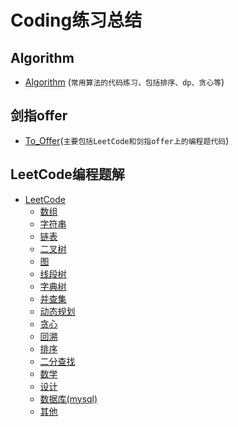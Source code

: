 # Coding练习总结
## Algorithm
* [Algorithm](https://github.com/xcg1995/Code/tree/master/Algorithm) (`常用算法的代码练习，包括排序、dp、贪心等`)

## 剑指offer
* [To_Offer](https://github.com/xcg1995/Code/tree/master/To_Offer)(`主要包括LeetCode和剑指offer上的编程题代码`)

## LeetCode编程题解
* [LeetCode](https://github.com/xcg1995/Code/tree/master/LeetCode) 
   * [数组](https://github.com/xcg1995/Code/blob/master/LeetCode/数组.md)
   * [字符串](https://github.com/xcg1995/Code/blob/master/LeetCode/字符串.md)
   * [链表](https://github.com/xcg1995/Code/blob/master/LeetCode/链表.md)
   * [二叉树](https://github.com/xcg1995/Code/blob/master/LeetCode/二叉树.md)
   * [图](https://github.com/xcg1995/Code/blob/master/LeetCode/图.md)
   * [线段树](https://github.com/xcg1995/Code/blob/master/LeetCode/线段树.md)
   * [字典树](https://github.com/xcg1995/Code/blob/master/LeetCode/字典树.md)
   * [并查集](https://github.com/xcg1995/Code/blob/master/LeetCode/并查集.md)
   * [动态规划](https://github.com/xcg1995/Code/blob/master/LeetCode/动态规划.md)
   * [贪心](https://github.com/xcg1995/Code/blob/master/LeetCode/贪心.md)
   * [回溯](https://github.com/xcg1995/Code/blob/master/LeetCode/回溯.md)
   * [排序](https://github.com/xcg1995/Code/blob/master/LeetCode/排序.md)
   * [二分查找](https://github.com/xcg1995/Code/blob/master/LeetCode/二分查找.md)
   * [数学](https://github.com/xcg1995/Code/blob/master/LeetCode/数学.md)
   * [设计](https://github.com/xcg1995/Code/blob/master/LeetCode/设计.md)
   * [数据库(mysql)](https://github.com/xcg1995/Code/blob/master/LeetCode/数据库.md)
   * [其他](https://github.com/xcg1995/Code/blob/master/LeetCode/其他.md)



